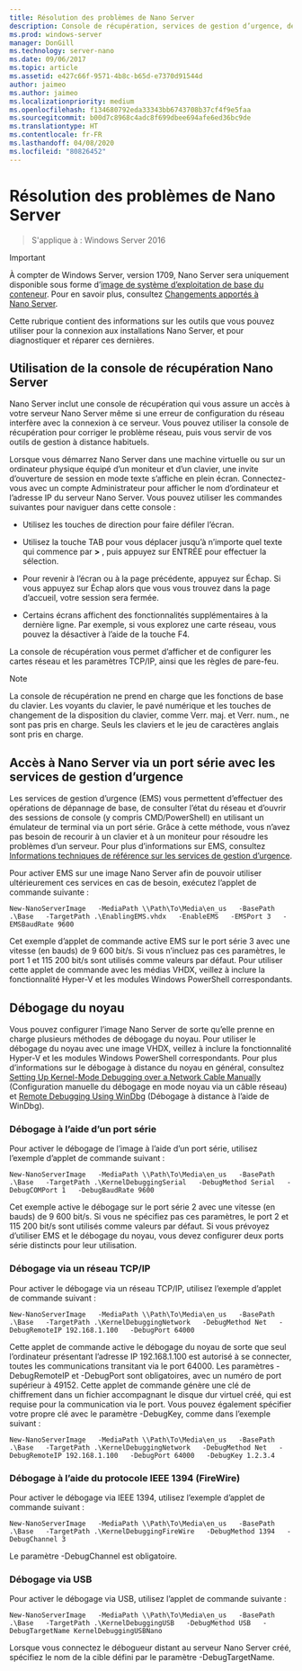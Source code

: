 ```yaml
---
title: Résolution des problèmes de Nano Server
description: Console de récupération, services de gestion d’urgence, débogage du noyau
ms.prod: windows-server
manager: DonGill
ms.technology: server-nano
ms.date: 09/06/2017
ms.topic: article
ms.assetid: e427c66f-9571-4b8c-b65d-e7370d91544d
author: jaimeo
ms.author: jaimeo
ms.localizationpriority: medium
ms.openlocfilehash: f134680792eda33343bb6743708b37cf4f9e5faa
ms.sourcegitcommit: b00d7c8968c4adc8f699dbee694afe6ed36bc9de
ms.translationtype: HT
ms.contentlocale: fr-FR
ms.lasthandoff: 04/08/2020
ms.locfileid: "80826452"
---
```

# <a name="troubleshooting-nano-server"></a>Résolution des problèmes de Nano Server

>S'applique à : Windows Server 2016

> [!IMPORTANT]
> À compter de Windows Server, version 1709, Nano Server sera uniquement disponible sous forme d’[image de système d’exploitation de base du conteneur](/virtualization/windowscontainers/quick-start/using-insider-container-images#install-base-container-image). Pour en savoir plus, consultez [Changements apportés à Nano Server](nano-in-semi-annual-channel.md). 

Cette rubrique contient des informations sur les outils que vous pouvez utiliser pour la connexion aux installations Nano Server, et pour diagnostiquer et réparer ces dernières.  
  
## <a name="using-the-nano-server-recovery-console"></a>Utilisation de la console de récupération Nano Server 
 
Nano Server inclut une console de récupération qui vous assure un accès à votre serveur Nano Server même si une erreur de configuration du réseau interfère avec la connexion à ce serveur. Vous pouvez utiliser la console de récupération pour corriger le problème réseau, puis vous servir de vos outils de gestion à distance habituels.  
  
Lorsque vous démarrez Nano Server dans une machine virtuelle ou sur un ordinateur physique équipé d’un moniteur et d’un clavier, une invite d’ouverture de session en mode texte s’affiche en plein écran. Connectez-vous avec un compte Administrateur pour afficher le nom d’ordinateur et l’adresse IP du serveur Nano Server. Vous pouvez utiliser les commandes suivantes pour naviguer dans cette console :  
  
-   Utilisez les touches de direction pour faire défiler l’écran.  
  
-   Utilisez la touche TAB pour vous déplacer jusqu’à n’importe quel texte qui commence par **>** , puis appuyez sur ENTRÉE pour effectuer la sélection.  
  
-   Pour revenir à l’écran ou à la page précédente, appuyez sur Échap. Si vous appuyez sur Échap alors que vous vous trouvez dans la page d’accueil, votre session sera fermée.  
  
-   Certains écrans affichent des fonctionnalités supplémentaires à la dernière ligne. Par exemple, si vous explorez une carte réseau, vous pouvez la désactiver à l’aide de la touche F4.  
  
La console de récupération vous permet d’afficher et de configurer les cartes réseau et les paramètres TCP/IP, ainsi que les règles de pare-feu.
> [!NOTE]
> La console de récupération ne prend en charge que les fonctions de base du clavier. Les voyants du clavier, le pavé numérique et les touches de changement de la disposition du clavier, comme Verr. maj. et Verr. num., ne sont pas pris en charge. Seuls les claviers et le jeu de caractères anglais sont pris en charge.

## <a name="accessing-nano-server-over-a-serial-port-with-emergency-management-services"></a>Accès à Nano Server via un port série avec les services de gestion d’urgence  
Les services de gestion d’urgence (EMS) vous permettent d’effectuer des opérations de dépannage de base, de consulter l’état du réseau et d’ouvrir des sessions de console (y compris CMD/PowerShell) en utilisant un émulateur de terminal via un port série. Grâce à cette méthode, vous n’avez pas besoin de recourir à un clavier et à un moniteur pour résoudre les problèmes d’un serveur. Pour plus d’informations sur EMS, consultez [Informations techniques de référence sur les services de gestion d’urgence](https://technet.microsoft.com/library/cc784411(v=ws.10).aspx).

Pour activer EMS sur une image Nano Server afin de pouvoir utiliser ultérieurement ces services en cas de besoin, exécutez l’applet de commande suivante :  
  
`New-NanoServerImage   -MediaPath \\Path\To\Media\en_us   -BasePath .\Base   -TargetPath .\EnablingEMS.vhdx   -EnableEMS   -EMSPort 3   -EMSBaudRate 9600`  
  
Cet exemple d’applet de commande active EMS sur le port série 3 avec une vitesse (en bauds) de 9 600 bit/s. Si vous n’incluez pas ces paramètres, le port 1 et 115 200 bit/s sont utilisés comme valeurs par défaut. Pour utiliser cette applet de commande avec les médias VHDX, veillez à inclure la fonctionnalité Hyper-V et les modules Windows PowerShell correspondants.

## <a name="kernel-debugging"></a>Débogage du noyau  
Vous pouvez configurer l’image Nano Server de sorte qu’elle prenne en charge plusieurs méthodes de débogage du noyau. Pour utiliser le débogage du noyau avec une image VHDX, veillez à inclure la fonctionnalité Hyper-V et les modules Windows PowerShell correspondants. Pour plus d’informations sur le débogage à distance du noyau en général, consultez [Setting Up Kernel-Mode Debugging over a Network Cable Manually](https://msdn.microsoft.com/library/windows/hardware/hh439346%28v=vs.85%29.aspx) (Configuration manuelle du débogage en mode noyau via un câble réseau) et [Remote Debugging Using WinDbg](https://msdn.microsoft.com/library/windows/hardware/hh451173%28v=vs.85%29.aspx) (Débogage à distance à l’aide de WinDbg).  
  
### <a name="debugging-using-a-serial-port"></a>Débogage à l’aide d’un port série  
Pour activer le débogage de l’image à l’aide d’un port série, utilisez l’exemple d’applet de commande suivant :  
  
`New-NanoServerImage   -MediaPath \\Path\To\Media\en_us   -BasePath .\Base   -TargetPath .\KernelDebuggingSerial   -DebugMethod Serial   -DebugCOMPort 1   -DebugBaudRate 9600`  
  
Cet exemple active le débogage sur le port série 2 avec une vitesse (en bauds) de 9 600 bit/s. Si vous ne spécifiez pas ces paramètres, le port 2 et 115 200 bit/s sont utilisés comme valeurs par défaut. Si vous prévoyez d’utiliser EMS et le débogage du noyau, vous devez configurer deux ports série distincts pour leur utilisation.  
  
### <a name="debugging-over-a-tcpip-network"></a>Débogage via un réseau TCP/IP  
Pour activer le débogage via un réseau TCP/IP, utilisez l’exemple d’applet de commande suivant :  
  
`New-NanoServerImage   -MediaPath \\Path\To\Media\en_us   -BasePath .\Base   -TargetPath .\KernelDebuggingNetwork   -DebugMethod Net   -DebugRemoteIP 192.168.1.100   -DebugPort 64000`  
  
Cette applet de commande active le débogage du noyau de sorte que seul l’ordinateur présentant l’adresse IP 192.168.1.100 est autorisé à se connecter, toutes les communications transitant via le port 64000. Les paramètres -DebugRemoteIP et -DebugPort sont obligatoires, avec un numéro de port supérieur à 49152. Cette applet de commande génère une clé de chiffrement dans un fichier accompagnant le disque dur virtuel créé, qui est requise pour la communication via le port. Vous pouvez également spécifier votre propre clé avec le paramètre -DebugKey, comme dans l’exemple suivant :  
  
`New-NanoServerImage   -MediaPath \\Path\To\Media\en_us   -BasePath .\Base   -TargetPath .\KernelDebuggingNetwork   -DebugMethod Net   -DebugRemoteIP 192.168.1.100   -DebugPort 64000   -DebugKey 1.2.3.4`  
  
### <a name="debugging-using-the-ieee1394-protocol-firewire"></a>Débogage à l’aide du protocole IEEE 1394 (FireWire)  
Pour activer le débogage via IEEE 1394, utilisez l’exemple d’applet de commande suivant :  
  
`New-NanoServerImage   -MediaPath \\Path\To\Media\en_us   -BasePath .\Base   -TargetPath .\KernelDebuggingFireWire   -DebugMethod 1394   -DebugChannel 3`  
  
Le paramètre -DebugChannel est obligatoire.  
  
### <a name="debugging-using-usb"></a>Débogage via USB  
Pour activer le débogage via USB, utilisez l’applet de commande suivante :  
  
`New-NanoServerImage   -MediaPath \\Path\To\Media\en_us   -BasePath .\Base   -TargetPath .\KernelDebuggingUSB   -DebugMethod USB   -DebugTargetName KernelDebuggingUSBNano`  
  
Lorsque vous connectez le débogueur distant au serveur Nano Server créé, spécifiez le nom de la cible défini par le paramètre -DebugTargetName.    